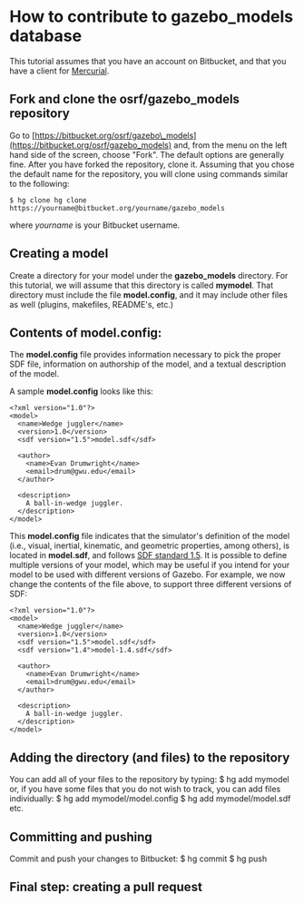 # How to contribute to gazebo\_models database

This tutorial assumes that you have an account on Bitbucket, and that you have a client for [Mercurial](http://mercurial.selenic.com).

## Fork and clone the osrf/gazebo\_models repository
Go to [https://bitbucket.org/osrf/gazebo\_models](https://bitbucket.org/osrf/gazebo_models) and, from the menu on the left hand side of the screen, choose "Fork". The default options are generally fine. After you have forked the repository, clone it. Assuming that you chose the default name for the repository, you will clone using commands similar to the following: 

    $ hg clone hg clone https://yourname@bitbucket.org/yourname/gazebo_models

where _yourname_ is your Bitbucket username.

## Creating a model
Create a directory for your model under the **gazebo\_models** directory. For this tutorial, we will assume that this directory is called **mymodel**. That directory must include the file **model.config**, and it may include other files as well (plugins, makefiles, README's, etc.)

## Contents of **model.config**:
The **model.config** file provides information necessary to pick the proper SDF file, information on authorship of the model, and a textual description of the model. 

A sample **model.config** looks like this:

    <?xml version="1.0"?>
    <model>
      <name>Wedge juggler</name>
      <version>1.0</version>
      <sdf version="1.5">model.sdf</sdf>

      <author>
        <name>Evan Drumwright</name>
        <email>drum@gwu.edu</email>
      </author>

      <description>
        A ball-in-wedge juggler. 
      </description>
    </model>

This **model.config** file indicates that the simulator's definition of the model (i.e., visual, inertial, kinematic, and geometric properties, among others), is located in **model.sdf**, and follows [SDF standard 1.5](http://sdformat.org/spec). It is possible to define multiple versions of your model, which may be useful if you intend for your model to be used with different versions of Gazebo. For example, we now change the contents of the file above, to support three different versions of SDF:

    <?xml version="1.0"?>
    <model>
      <name>Wedge juggler</name>
      <version>1.0</version>
      <sdf version="1.5">model.sdf</sdf>
      <sdf version="1.4">model-1.4.sdf</sdf>

      <author>
        <name>Evan Drumwright</name>
        <email>drum@gwu.edu</email>
      </author>

      <description>
        A ball-in-wedge juggler. 
      </description>
    </model>


## Adding the directory (and files) to the repository
You can add all of your files to the repository by typing:
    $ hg add mymodel
or, if you have some files that you do not wish to track, you can add files individually:
    $ hg add mymodel/model.config
    $ hg add mymodel/model.sdf
etc.

## Committing and pushing
Commit and push your changes to Bitbucket:
    $ hg commit
    $ hg push

## Final step: creating a pull request

